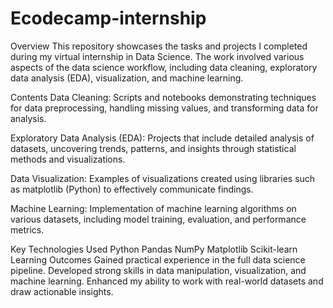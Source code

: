 # Ecodecamp-internship
Overview
This repository showcases the tasks and projects I completed during my virtual internship in Data Science. The work involved various aspects of the data science workflow, including data cleaning, exploratory data analysis (EDA), visualization, and machine learning.

Contents
Data Cleaning: Scripts and notebooks demonstrating techniques for data preprocessing, handling missing values, and transforming data for analysis.

Exploratory Data Analysis (EDA): Projects that include detailed analysis of datasets, uncovering trends, patterns, and insights through statistical methods and visualizations.

Data Visualization: Examples of visualizations created using libraries such as matplotlib (Python) to effectively communicate findings.

Machine Learning: Implementation of machine learning algorithms on various datasets, including model training, evaluation, and performance metrics.

Key Technologies Used
Python
Pandas
NumPy
Matplotlib
Scikit-learn
Learning Outcomes
Gained practical experience in the full data science pipeline.
Developed strong skills in data manipulation, visualization, and machine learning.
Enhanced my ability to work with real-world datasets and draw actionable insights.

